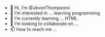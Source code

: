 - 👋 Hi, I’m @JevonThompsonx
- 👀 I’m interested in ... learning programming
- 🌱 I’m currently learning ... HTML
- 💞️ I’m looking to collaborate on ...
- 📫 How to reach me ... 

<!---
JevonThompsonx/JevonThompsonx is a ✨ special ✨ repository because its `README.md` (this file) appears on your GitHub profile.
You can click the Preview link to take a look at your changes.
--->
